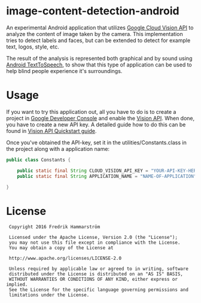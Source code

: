 # image-content-detection-android

An experimental Android application that utilizes [Google Cloud Vision API](https://cloud.google.com/vision/) to analyze the content of image taken by the camera. This implementation tries to detect labels and faces, but can be extended to detect for example text, logos, style, etc. 

The result of the analysis is represented both graphical and by sound using [Android TextToSpeech](http://developer.android.com/reference/android/speech/tts/TextToSpeech.html), to show that this type of application can be used to help blind people experience it's surroundings.

# Usage

If you want to try this application out, all you have to do is to create a project in [Google Developer Console](https://console.developers.google.com/) and enable the [Vision API](https://cloud.google.com/vision/). When done, you have to create a new API key. A detailed guide how to do this can be found in [Vision API Quickstart guide](https://cloud.google.com/vision/docs/getting-started).

Once you've obtained the API-key, set it in the utilities/Constants.class in the project along with a application name:
```java
public class Constants {

    public static final String CLOUD_VISION_API_KEY = "YOUR-API-KEY-HERE";
    public static final String APPLICATION_NAME = "NAME-OF-APPLICATION";

}
```

# License
```
 Copyright 2016 Fredrik Hammarström

 Licensed under the Apache License, Version 2.0 (the "License");
 you may not use this file except in compliance with the License.
 You may obtain a copy of the License at

 http://www.apache.org/licenses/LICENSE-2.0

 Unless required by applicable law or agreed to in writing, software
 distributed under the License is distributed on an "AS IS" BASIS,
 WITHOUT WARRANTIES OR CONDITIONS OF ANY KIND, either express or implied.
 See the License for the specific language governing permissions and
 limitations under the License.
```
